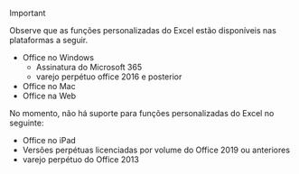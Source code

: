 > [!IMPORTANT]
> Observe que as funções personalizadas do Excel estão disponíveis nas plataformas a seguir.
>
> - Office no Windows
>   - Assinatura do Microsoft 365
>   - varejo perpétuo office 2016 e posterior
> - Office no Mac
> - Office na Web
>
> No momento, não há suporte para funções personalizadas do Excel no seguinte:
>
> - Office no iPad
> - Versões perpétuas licenciadas por volume do Office 2019 ou anteriores
> - varejo perpétuo do Office 2013
